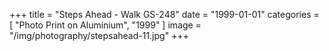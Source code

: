 +++
title = "Steps Ahead - Walk GS-248"
date = "1999-01-01"
categories = [ "Photo Print on Aluminium", "1999" ]
image = "/img/photography/stepsahead-11.jpg"
+++

